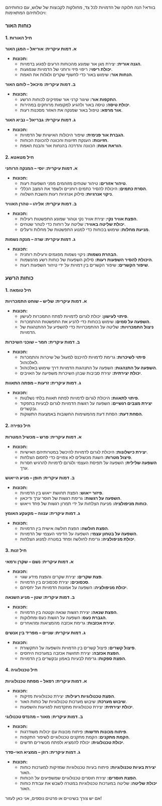 בוודאי! הנה חלוקה של הדמויות לכל צד, מחולקות לקבוצות של שלוש, עם כוחותיהם ויכולותיהם המתאימות:

### **כוחות האור**

#### **1. חיל האורות**

**א. דמות עיקרית: אוריאל – המגֵן האור**

- **תכונות:**
  - **הגנה אורית:** יצירת מגן אור שמונע מהכוחות הרעים לפגוע בדמויות.
  - **יכולת ריפוי:** ריפוי פיזי ורוחני של הדמויות שנפגעות.
  - **הנחות אור:** שימוש באור כדי לחשוף שקרים ולגלות את האמת.

**ב. דמות עיקרית: מיכאל – לוחם האור**

- **תכונות:**
  - **התקפות אור:** שיגור קרני אור שמזיקים לכוחות הרשע.
  - **יכולת טיסה:** טיסה באור ולהגיע למקומות מרוחקים במהירות.
  - **אור מרפא:** טיפול באור שמנקה את האזור מסכנות רעות.

**ג. דמות עיקרית: גבריאל – נביא האור**

- **תכונות:**
  - **הגברת אור פנימית:** שיפור היכולות האישיות של הדמויות.
  - **חזיונות:** הענקת חזיונות והכוונה להכוונת הכוחות.
  - **הוראת אמת:** הכוונה והדרכה בהנחות אור והבנת האמת.

#### **2. חיל מטאטא**

**א. דמות עיקרית: יוסי – המנקה הרוחני**

- **תכונות:**
  - **טיהור אזורים:** טיהור שטחים מזוהמים מפני השפעות רעות.
  - **הסרת כתמים:** היכולת להסיר כתמים רוחניים ולשפר את המצב הכללי.
  - **ניקוי אנרגיות:** סילוק אנרגיות רעות והשבת השלווה.

**ב. דמות עיקרית: אליהו – טהרן האוויר**

- **תכונות:**
  - **הפצת אוויר נקי:** יצירת אוויר נקי וטהור שמונע התפשטות רעילות.
  - **יכולת שליטה באוויר:** שליטה על רוחות כדי לטהר שטחים.
  - **מניעת מחלות:** שימוש בכוחות כדי למנוע התפשטות של מחלות ורעלים.

**ג. דמות עיקרית: שרה – מנקה נשמות**

- **תכונות:**
  - **הבהרת נשמות:** ניקוי נשמות מפגמים ורעילות רוחנית.
  - **היכולת להסיר השפעות רעות:** סילוק השפעות של כוחות רשע מהנשמות.
  - **שיפור הקשרים:** שיפור הקשרים בין דמויות על ידי טיהור השפעות רעות.

### **כוחות הרשע**

#### **1. חיל טומאה**

**א. דמות עיקרית: שליש – שוחט התמכרויות**

- **תכונות:**
  - **פיתוי לעישון:** יכולת לגרום לדמויות לפתח התמכרות לעישון.
  - **השפעה על סמים:** שימוש בכוחות כדי להניע את התפשטות ההתמכרות.
  - **ניצול התמכרויות:** שליטה על ההתמכרויות כדי להשפיע על ההתנהגות של הדמויות.

**ב. דמות עיקרית: חמר – שוכני השיכרות**

- **תכונות:**
  - **פיתוי לשיכרות:** גרימת לדמויות להיכנס למעגל של שיכרות והתמכרות לאלכוהול.
  - **השפעה על התנהגות:** השפעה על התנהגות הדמויות דרך שימוש באלכוהול.
  - **יכולת יצירתית:** יצירת סביבות שבהן השיכרות משפיעה על האויבים.

**ג. דמות עיקרית: זרעות – מפתה התאוות**

- **תכונות:**
  - **פיתוי לתאוות:** היכולת לגרום לדמויות לפתח תאוות בלתי נשלטות.
  - **יצירת מצבים רגשיים:** השפעה על רגשות הדמויות לגרום לבעיות בתפקוד ובקשרים.
  - **הסחת דעת:** הסחת דעת מהמשימות החשובות באמצעות התשוקות.

#### **2. חיל כפירה**

**א. דמות עיקרית: פרש – מכשיל המטרות**

- **תכונות:**
  - **יצירת כישלונות:** היכולת לגרום לדמויות להיכשל במטרותיהם האישיות.
  - **פיצול מטרות:** השגת מכשולים לא צפויים כדי לחסום הצלחות.
  - **השפעה שלילית:** השפעה על תפיסת העצמי ולגרום לדמויות להרגיש חסרות ערך.

**ב. דמות עיקרית: חופן – מניע הייאוש**

- **תכונות:**
  - **פיזור ייאוש:** הפצת תחושת ייאוש בין הדמויות.
  - **השפעה על רגשות:** גרימת רגשות של חוסר ערך ודיכאון.
  - **כוחות מניפולציה:** מניעת הצלחות על ידי תמרון רגשות של פחד וייאוש.

**ג. דמות עיקרית: ענווה – מקעקע האומץ**

- **תכונות:**
  - **הפצת חולשה:** הפצת חולשה אישית בין הדמויות.
  - **השפעה על בטחון עצמי:** השפעה על הדימוי העצמי של הדמויות.
  - **יכולת מניפולציה:** גרימת לחולשה ופחד במטרה למנוע הצלחות.

#### **3. חיל זנות**

**א. דמות עיקרית: נשם – שקרן ורמאי**

- **תכונות:**
  - **פצת שקרים:** יצירת שקרים והפצת מידע שגוי.
  - **סכסוכים:** יצירת סכסוכים בין הדמויות.
  - **יכולת מניפולציה:** השפעה על אמונות הדמויות ועל יחסיהם.

**ב. דמות עיקרית: שטן – מניע השנאה**

- **תכונות:**
  - **הפצת שנאה:** יצירת רגשות שנאה וקטטה בין הדמויות.
  - **הגברת כעס:** השפעה על רגשות כעס ומחלוקות.
  - **יצירת אכזבות:** גרימת אכזבה מהמציאות ומהאחרים.

**ג. דמות עיקרית: שניים – מפריד בין אנשים**

- **תכונות:**
  - **פיצול קשרים:** פיצול קשרים בין הדמויות והשפעה על התקשורת.
  - **הפצת אכזבה:** יצירת תחושת אכזבה במערכות היחסים.
  - **הפצת ספקות:** גרימת לבעיות באמון ובקשרים בין הדמויות.

#### **4. חיל טכנולוגיה**

**א. דמות עיקרית: רפאל – מפתח טכנולוגיות**

- **תכונות:**
  - **הפצת טכנולוגיות רעילות:** יצירת טכנולוגיות מזיקות.
  - **שיבוש מערכת:** שיבוש מערכות טכנולוגיות של כוחות האור.
  - **יכולת יצירתית:** יצירת טכנולוגיות מתקדמות לפגיעות והשפעות.

**ב. דמות עיקרית: מאור – מהנדס טכנולוגי**

- **תכונות:**
  - **פיתוח מכונות חדשות:** פיתוח מכונות עם יכולות משודרגות.
  - **הקמת מתקנים:** הקמת מתקנים טכנולוגיים לשיפור התקפות.
  - **יכולת טכנולוגית:** יכולת להמציא ולפתח מכשירים חדשים.

**ג. דמות עיקרית: רוזן – ממציא האי-סדר**

- **תכונות:**
  - **יצירת בעיות טכנולוגיות:** פיתוח בעיות טכנולוגיות שמזיקות למערכות כוחות האור.
  - **הפצת חוסרים:** יצירת חוסרים טכנולוגיים שמשפיעים על הכוחות.
  - **יכולת שליטה:** שליטה במערכות טכנולוגיות במטרה לשבש את עבודת כוחות האור.

אם יש צורך בשינויים או פרטים נוספים, אני כאן לעזור!
